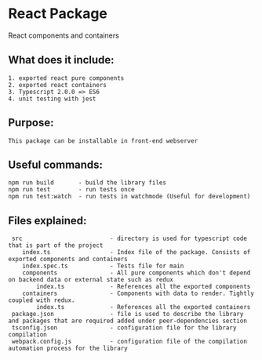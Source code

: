 # React Package
React components and containers

What does it include:
---
    1. exported react pure components
    2. exported react containers
    3. Typescript 2.0.0 => ES6
    4. unit testing with jest

Purpose:
---
    This package can be installable in front-end webserver

Useful commands:
---
    npm run build       - build the library files
    npm run test        - run tests once
    npm run test:watch  - run tests in watchmode (Useful for development)
    
Files explained:
---
     src                         - directory is used for typescript code that is part of the project
        index.ts                 - Index file of the package. Consists of exported components and containers
        index.spec.ts            - Tests file for main
        components               - All pure components which don't depend on backend data or external state such as redux
            index.ts             - References all the exported components
        containers               - Components with data to render. Tightly coupled with redux. 
            index.ts             - References all the exported containers
     package.json                - file is used to describe the library and packages that are required added under peer-dependencies section
     tsconfig.json               - configuration file for the library compilation
     webpack.config.js           - configuration file of the compilation automation process for the library



                 